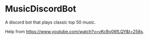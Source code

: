 # MusicDiscordBot

A discord bot that plays classic top 50 music.

Help from https://www.youtube.com/watch?v=vKcBy06fLQY&t=258s.
